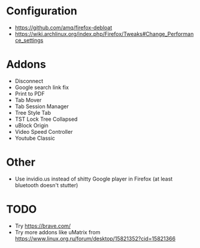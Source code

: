 # Configuration

* https://github.com/amq/firefox-debloat
* https://wiki.archlinux.org/index.php/Firefox/Tweaks#Change_Performance_settings
 

# Addons

* Disconnect
* Google search link fix
* Print to PDF
* Tab Mover
* Tab Session Manager
* Tree Style Tab
* TST Lock Tree Collapsed
* uBlock Origin
* Video Speed Controller
* Youtube Classic

# Other

* Use invidio.us instead of shitty Google player in Firefox (at least bluetooth doesn't stutter)

# TODO

* Try https://brave.com/
* Try more addons like uMatrix from https://www.linux.org.ru/forum/desktop/15821352?cid=15821366
